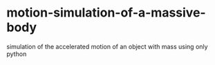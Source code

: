 # motion-simulation-of-a-massive-body
simulation of the accelerated motion of an object with mass using only python
